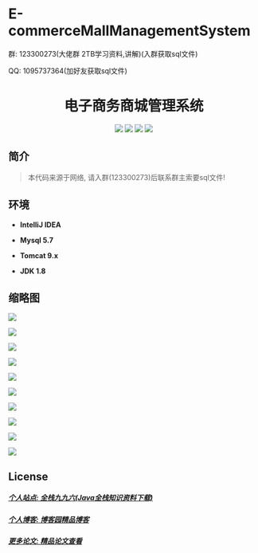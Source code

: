 # E-commerceMallManagementSystem

<p>群: 123300273(大佬群 2TB学习资料,讲解)(入群获取sql文件)</p>
<p>QQ: 1095737364(加好友获取sql文件)</p>
<p><h1 align="center">电子商务商城管理系统</h1></p>

<p align="center">
	<img src="https://img.shields.io/badge/jdk-1.8-orange.svg"/>
    <img src="https://img.shields.io/badge/spring-5.x-lightgrey.svg"/>
    <img src="https://img.shields.io/badge/springmvc-3.x-blue.svg"/>
    <img src="https://img.shields.io/badge/mybatis-3.0.x-yellow.svg"/>
</p>

## 简介

> 本代码来源于网络, 请入群(123300273)后联系群主索要sql文件!
>


## 环境

- <b>IntelliJ IDEA</b>

- <b>Mysql 5.7</b>

- <b>Tomcat 9.x</b>

- <b>JDK 1.8</b>



## 缩略图

![](https://img2020.cnblogs.com/blog/588112/202101/588112-20210102121708138-1545829518.png)

![](https://img2020.cnblogs.com/blog/588112/202101/588112-20210102121719148-274694108.png)

![](https://img2020.cnblogs.com/blog/588112/202101/588112-20210102121726831-636931296.png)

![](https://img2020.cnblogs.com/blog/588112/202101/588112-20210102121736213-2147196374.png)

![](https://img2020.cnblogs.com/blog/588112/202101/588112-20210102121743367-435634317.png)

![](https://img2020.cnblogs.com/blog/588112/202101/588112-20210102121753441-2018307659.png)

![](https://img2020.cnblogs.com/blog/588112/202101/588112-20210102121821064-1343992583.png)

![](https://img2020.cnblogs.com/blog/588112/202101/588112-20210102121835623-250527222.png)

![](https://img2020.cnblogs.com/blog/588112/202101/588112-20210102121848231-909166018.png)

![](https://img2020.cnblogs.com/blog/588112/202101/588112-20210102121859876-1381251473.png)

## License

##### [个人站点: 全栈九九六(Java全栈知识资料下载)](https://www.blog996.com/)
##### [个人博客: 博客园精品博客](https://www.cnblogs.com/yysbolg/)
##### [更多论文: 精品论文查看](https://www.cnblogs.com/yysbolg/category/1886262.html)

